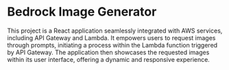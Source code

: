 # Bedrock Image Generator

This project is a React application seamlessly integrated with AWS services, including API Gateway and Lambda. It empowers users to request images through prompts, initiating a process within the Lambda function triggered by API Gateway. The application then showcases the requested images within its user interface, offering a dynamic and responsive experience.